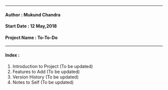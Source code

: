 
---
#### Author : Mukund Chandra
#### Start Date : 12 May,2018
#### Project Name : To-To-Do
---

#### Index :
1. Introduction to Project (To be updated)
2. Features to Add (To be updated)
3. Version History (To be updated)
4. Notes to Self (To be updated)
